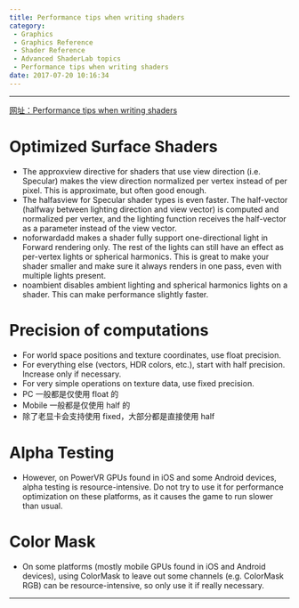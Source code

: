 ```yaml
---
title: Performance tips when writing shaders
category:
 - Graphics
 - Graphics Reference
 - Shader Reference
 - Advanced ShaderLab topics
 - Performance tips when writing shaders
date: 2017-07-20 10:16:34
---
```


___

[网址：Performance tips when writing shaders](https://docs.unity3d.com/Manual/SL-ShaderPerformance.html)

# Optimized Surface Shaders
- The approxview directive for shaders that use view direction (i.e. Specular) makes the view direction normalized per vertex instead of per pixel. This is approximate, but often good enough.
- The halfasview for Specular shader types is even faster. The half-vector (halfway between lighting direction and view vector) is computed and normalized per vertex, and the lighting function receives the half-vector as a parameter instead of the view vector.
- noforwardadd makes a shader fully support one-directional light in Forward rendering only. The rest of the lights can still have an effect as per-vertex lights or spherical harmonics. This is great to make your shader smaller and make sure it always renders in one pass, even with multiple lights present.
- noambient disables ambient lighting and spherical harmonics lights on a shader. This can make performance slightly faster.

# Precision of computations
- For world space positions and texture coordinates, use float precision.
- For everything else (vectors, HDR colors, etc.), start with half precision. Increase only if necessary.
- For very simple operations on texture data, use fixed precision.
- PC 一般都是仅使用 float 的
- Mobile 一般都是仅使用 half 的
- 除了老显卡会支持使用 fixed，大部分都是直接使用 half

# Alpha Testing
- However, on PowerVR GPUs found in iOS and some Android devices, alpha testing is resource-intensive. Do not try to use it for performance optimization on these platforms, as it causes the game to run slower than usual.

# Color Mask
- On some platforms (mostly mobile GPUs found in iOS and Android devices), using ColorMask to leave out some channels (e.g. ColorMask RGB) can be resource-intensive, so only use it if really necessary.

___